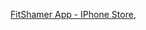 <a href="https://apps.apple.com/us/app/fitshamer/id6667094089" target="_blank" rel="noopener noreferrer">FitShamer App - IPhone Store</a>,


